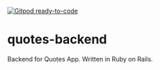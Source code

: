 [![Gitpod ready-to-code](https://img.shields.io/badge/Gitpod-ready--to--code-blue?logo=gitpod)](https://gitpod.io/#https://github.com/obasekietinosa/quotes-backend)

# quotes-backend
Backend for Quotes App. Written in Ruby on Rails.
